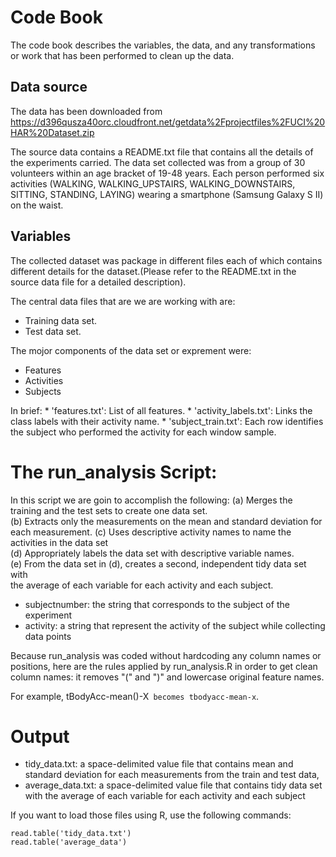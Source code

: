 # Code Book
The code book describes the variables, the data, and any transformations or work that has been
performed to clean up the data.

## Data source

The data has been downloaded from https://d396qusza40orc.cloudfront.net/getdata%2Fprojectfiles%2FUCI%20HAR%20Dataset.zip

The source data contains a README.txt file that contains all the details of the experiments carried. The data set collected was from a group of 30 volunteers within an age bracket of 19-48 years. Each person performed six activities (WALKING, WALKING_UPSTAIRS, WALKING_DOWNSTAIRS, SITTING, STANDING, LAYING) wearing a smartphone (Samsung Galaxy S II) on the waist.

## Variables

The collected dataset was package in different files each of which contains different details for the dataset.(Please refer to the README.txt in the source data file for a detailed description).

The central data files that are we are working with are:
* Training data set.
* Test data set.

The mojor components of the data set or exprement were:
* Features
* Activities
* Subjects

In brief:
	* 'features.txt': List of all features.
	* 'activity_labels.txt': Links the class labels with their activity name. 
	* 'subject_train.txt': Each row identifies the subject who performed the activity for each window sample.


# The run_analysis Script:

In this script we are goin to accomplish the following:
     (a) Merges the training and the test sets to create one data set.                           
     (b) Extracts only the measurements on the mean and standard deviation for each measurement. 
     (c) Uses descriptive activity names to name the activities in the data set                  
     (d) Appropriately labels the data set with descriptive variable names.                      
     (e) From the data set in (d), creates a second, independent tidy data set with              
         the average of each variable for each activity and each subject.         

* subjectnumber: the string that corresponds to the subject of the experiment
* activity: a string that represent the activity of the subject while collecting data points

Because run_analysis was coded without hardcoding any column names or positions, here are the rules applied by run_analysis.R in order to get clean column names: it removes "(" and ")" and lowercase original feature names.

For example, tBodyAcc-mean()-X` becomes tbodyacc-mean-x`.

# Output

* tidy_data.txt: a space-delimited value file that contains mean and standard deviation for each measurements from the train and test data,
* average_data.txt: a space-delimited value file that contains tidy data set with the average of each variable for each activity and each subject

If you want to load those files using R, use the following commands:

```
read.table('tidy_data.txt')
read.table('average_data')
```
